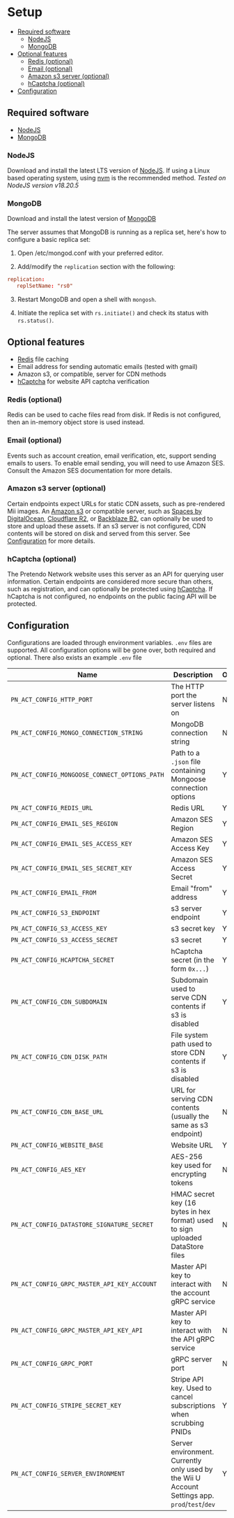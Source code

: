 # Setup

- [Required software](#required-software)
	- [NodeJS](#nodejs)
	- [MongoDB](#mongodb)
- [Optional features](#optional-features)
	- [Redis (optional)](#redis-optional)
	- [Email (optional)](#email-optional)
	- [Amazon s3 server (optional)](#amazon-s3-server-optional)
	- [hCaptcha (optional)](#hcaptcha-optional)
- [Configuration](#configuration)


## Required software

- [NodeJS](https://nodejs.org/)
- [MongoDB](https://www.mongodb.com)

### NodeJS

Download and install the latest LTS version of [NodeJS](https://nodejs.org/). If using a Linux based operating system, using [nvm](https://github.com/nvm-sh/nvm) is the recommended method. _Tested on NodeJS version v18.20.5_

### MongoDB

Download and install the latest version of [MongoDB](https://www.mongodb.com)

The server assumes that MongoDB is running as a replica set, here's how to configure a basic replica set:
1. Open /etc/mongod.conf with your preferred editor.

2. Add/modify the `replication` section with the following:
```conf
replication:
   replSetName: "rs0"
```

3. Restart MongoDB and open a shell with `mongosh`.

4. Initiate the replica set with `rs.initiate()` and check its status with `rs.status()`.

## Optional features

- [Redis](https://redis.io/) file caching
- Email address for sending automatic emails (tested with gmail)
- Amazon s3, or compatible, server for CDN methods
- [hCaptcha](https://hcaptcha.com/) for website API captcha verification

### Redis (optional)

Redis can be used to cache files read from disk. If Redis is not configured, then an in-memory object store is used instead.

### Email (optional)

Events such as account creation, email verification, etc, support sending emails to users. To enable email sending, you will need to use Amazon SES. Consult the Amazon SES documentation for more details.

### Amazon s3 server (optional)

Certain endpoints expect URLs for static CDN assets, such as pre-rendered Mii images. An [Amazon s3](https://aws.amazon.com/s3/) or compatible server, such as [Spaces by DigitalOcean](https://www.digitalocean.com/products/spaces), [Cloudflare R2](https://www.cloudflare.com/products/r2/), or [Backblaze B2](https://www.backblaze.com/b2/docs/), can optionally be used to store and upload these assets. If an s3 server is not configured, CDN contents will be stored on disk and served from this server. See [Configuration](#configuration) for more details.

### hCaptcha (optional)

The Pretendo Network website uses this server as an API for querying user information. Certain endpoints are considered more secure than others, such as registration, and can optionally be protected using [hCaptcha](https://hcaptcha.com/). If hCaptcha is not configured, no endpoints on the public facing API will be protected.

## Configuration

Configurations are loaded through environment variables. `.env` files are supported. All configuration options will be gone over, both required and optional. There also exists an example `.env` file

| Name                                          | Description                                                                                      | Optional |
|-----------------------------------------------|--------------------------------------------------------------------------------------------------|----------|
| `PN_ACT_CONFIG_HTTP_PORT`                     | The HTTP port the server listens on                                                              | No       |
| `PN_ACT_CONFIG_MONGO_CONNECTION_STRING`       | MongoDB connection string                                                                        | No       |
| `PN_ACT_CONFIG_MONGOOSE_CONNECT_OPTIONS_PATH` | Path to a `.json` file containing Mongoose connection options                                    | Yes      |
| `PN_ACT_CONFIG_REDIS_URL`                     | Redis URL                                                                                        | Yes      |
| `PN_ACT_CONFIG_EMAIL_SES_REGION`              | Amazon SES Region                                                                                | Yes      |
| `PN_ACT_CONFIG_EMAIL_SES_ACCESS_KEY`          | Amazon SES Access Key                                                                            | Yes      |
| `PN_ACT_CONFIG_EMAIL_SES_SECRET_KEY`          | Amazon SES Access Secret                                                                         | Yes      |
| `PN_ACT_CONFIG_EMAIL_FROM`                    | Email "from" address                                                                             | Yes      |
| `PN_ACT_CONFIG_S3_ENDPOINT`                   | s3 server endpoint                                                                               | Yes      |
| `PN_ACT_CONFIG_S3_ACCESS_KEY`                 | s3 secret key                                                                                    | Yes      |
| `PN_ACT_CONFIG_S3_ACCESS_SECRET`              | s3 secret                                                                                        | Yes      |
| `PN_ACT_CONFIG_HCAPTCHA_SECRET`               | hCaptcha secret (in the form `0x...`)                                                            | Yes      |
| `PN_ACT_CONFIG_CDN_SUBDOMAIN`                 | Subdomain used to serve CDN contents if s3 is disabled                                           | Yes      |
| `PN_ACT_CONFIG_CDN_DISK_PATH`                 | File system path used to store CDN contents if s3 is disabled                                    | Yes      |
| `PN_ACT_CONFIG_CDN_BASE_URL`                  | URL for serving CDN contents (usually the same as s3 endpoint)                                   | No       |
| `PN_ACT_CONFIG_WEBSITE_BASE`                  | Website URL                                                                                      | Yes      |
| `PN_ACT_CONFIG_AES_KEY`                       | AES-256 key used for encrypting tokens                                                           | No       |
| `PN_ACT_CONFIG_DATASTORE_SIGNATURE_SECRET`    | HMAC secret key (16 bytes in hex format) used to sign uploaded DataStore files                   | No       |
| `PN_ACT_CONFIG_GRPC_MASTER_API_KEY_ACCOUNT`   | Master API key to interact with the account gRPC service                                         | No       |
| `PN_ACT_CONFIG_GRPC_MASTER_API_KEY_API`       | Master API key to interact with the API gRPC service                                             | No       |
| `PN_ACT_CONFIG_GRPC_PORT`                     | gRPC server port                                                                                 | No       |
| `PN_ACT_CONFIG_STRIPE_SECRET_KEY`             | Stripe API key. Used to cancel subscriptions when scrubbing PNIDs                                | Yes      |
| `PN_ACT_CONFIG_SERVER_ENVIRONMENT`            | Server environment. Currently only used by the Wii U Account Settings app. `prod`/`test`/`dev`   | Yes      |